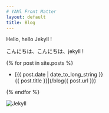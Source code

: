 ```yaml
---
# YAMl Front Matter
layout: default
title: Blog
---
```


Hello, hello Jekyll !  

こんにちは、こんにちは、jekyll !  

{% for post in site.posts %}
 - [{{ post.date | date_to_long_string }}<br>{{ post.title }}](/blog{{ post.url }})
 <!-- - {{ post.excerpt }} -->
{% endfor %}

![Jekyll](/blog/common/images/jekyll.png)
